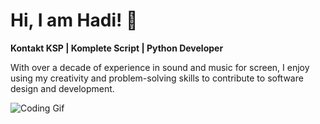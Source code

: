 # Hi, I am Hadi! :wave:  

**Kontakt KSP | Komplete Script | Python Developer**  

With over a decade of experience in sound and music for screen, I enjoy using my creativity and problem-solving skills to contribute to software design and development.  

![Coding Gif](https://media.giphy.com/media/lJNoBCvQYp7nq/giphy.gif)
